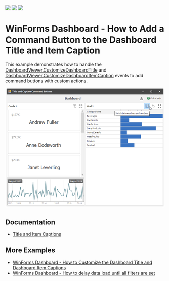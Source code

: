 <!-- default badges list -->
![](https://img.shields.io/endpoint?url=https://codecentral.devexpress.com/api/v1/VersionRange/197393295/19.1.3%2B)
[![](https://img.shields.io/badge/Open_in_DevExpress_Support_Center-FF7200?style=flat-square&logo=DevExpress&logoColor=white)](https://supportcenter.devexpress.com/ticket/details/T828601)
[![](https://img.shields.io/badge/📖_How_to_use_DevExpress_Examples-e9f6fc?style=flat-square)](https://docs.devexpress.com/GeneralInformation/403183)
<!-- default badges end -->
# WinForms Dashboard - How to Add a Command Button to the Dashboard Title and Item Caption

This example demonstrates how to handle the [DashboardViewer.CustomizeDashboardTitle](https://docs.devexpress.com/Dashboard/DevExpress.DashboardWin.DashboardViewer.CustomizeDashboardTitle)  and [DashboardViewer.CustomizeDashboardItemCaption](https://docs.devexpress.com/Dashboard/DevExpress.DashboardWin.DashboardViewer.CustomizeDashboardItemCaption) events to add command buttons with custom actions.

![screenshot](/images/screenshot.png)

## Documentation

- [Title and Item Captions](https://docs.devexpress.com/Dashboard/401132/winforms-dashboard/winforms-viewer/title-and-item-captions)

## More Examples

* [WinForms Dashboard - How to Customize the Dashboard Title and Dashboard Item Captions](https://github.com/DevExpress-Examples/winforms-dashboard-how-to-customize-the-dashboard-title-and-dashboard-item-captions-t630210)
* [WinForms Dashboard - How to delay data load until all filters are set](https://www.devexpress.com/Support/Center/p/T629796)
